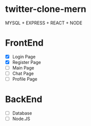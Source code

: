 # twitter-clone-mern
MYSQL + EXPRESS + REACT + NODE
# FrontEnd
- [x] Login Page
- [x] Register Page
- [ ] Main Page
- [ ] Chat Page
- [ ] Profile Page

# BackEnd

- [ ] Database
- [ ] Node.JS
